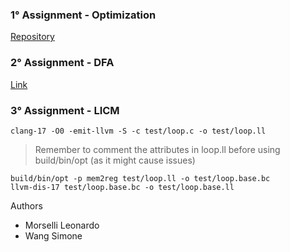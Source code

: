 ### 1° Assignment - Optimization

[Repository](https://github.com/SimoneWang02/first-assignment-llvm)

### 2° Assignment - DFA

[Link](https://docs.google.com/document/d/1Tt-8a6um9oJ8uDEFyBt5Qrmv6G_oo-h8WGUMt3skyhY/edit?usp=sharing) 

### 3° Assignment - LICM

```
clang-17 -O0 -emit-llvm -S -c test/loop.c -o test/loop.ll
```

> Remember to comment the attributes in loop.ll before using build/bin/opt (as it might cause issues)

```
build/bin/opt -p mem2reg test/loop.ll -o test/loop.base.bc
llvm-dis-17 test/loop.base.bc -o test/loop.base.ll
```

Authors
+ Morselli Leonardo
+ Wang Simone